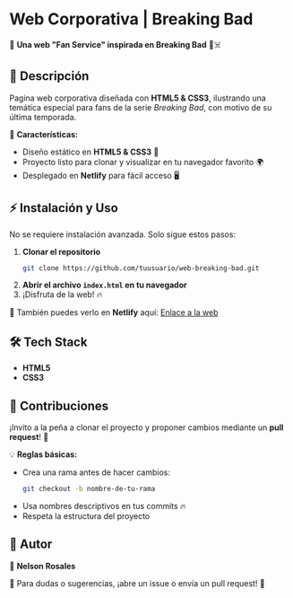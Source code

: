 # Web Corporativa | Breaking Bad

🚀 **Una web "Fan Service" inspirada en Breaking Bad** 🧪☠️

## 📖 Descripción

Pagina web corporativa diseñada con **HTML5 & CSS3**, ilustrando una temática especial para fans de la serie _Breaking Bad_, con motivo de su última temporada.

📌 **Características:**

- Diseño estático en **HTML5 & CSS3** 🎨
- Proyecto listo para clonar y visualizar en tu navegador favorito 🌍
- Desplegado en **Netlify** para fácil acceso 🖥️

## ⚡ Instalación y Uso

No se requiere instalación avanzada. Solo sigue estos pasos:

1. **Clonar el repositorio**
   ```bash
   git clone https://github.com/tuusuario/web-breaking-bad.git
   ```
2. **Abrir el archivo `index.html` en tu navegador**
3. ¡Disfruta de la web! 🔥

🔗 También puedes verlo en **Netlify** aquí: [Enlace a la web](https://tusitio.netlify.app)

## 🛠️ Tech Stack

- **HTML5**
- **CSS3**

## 🤝 Contribuciones

¡Invito a la peña a clonar el proyecto y proponer cambios mediante un **pull request**! 🫶

💡 **Reglas básicas:**

- Crea una rama antes de hacer cambios:
  ```bash
  git checkout -b nombre-de-tu-rama
  ```
- Usa nombres descriptivos en tus commits 🔥
- Respeta la estructura del proyecto

## 📌 Autor

👤 **Nelson Rosales**

📩 Para dudas o sugerencias, ¡abre un issue o envía un pull request! 🚀
